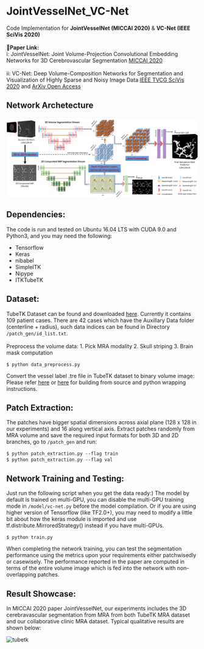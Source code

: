 # JointVesselNet_VC-Net
Code Implementation for **JointVesselNet (MICCAI 2020)** &amp; **VC-Net (IEEE SciVis 2020)**\
\
**:eyes:Paper Link:**\
i: JointVesselNet: Joint Volume-Projection Convolutional Embedding Networks for 3D Cerebrovascular Segmentation [MICCAI 2020](https://link.springer.com/chapter/10.1007/978-3-030-59725-2_11)\
\
ii: VC-Net: Deep Volume-Composition Networks for Segmentation and Visualization of Highly Sparse and Noisy Image Data [IEEE TVCG SciVis 2020](https://ieeexplore.ieee.org/document/9222053) and [ArXiv Open Access](https://arxiv.org/abs/2009.06184)
## Network Archetecture
![Network Architecture](Image/pipeline.png)
## Dependencies:
The code is run and tested on Ubuntu 16.04 LTS with CUDA 9.0 and Python3, and you may need the following:
* Tensorflow
* Keras
* nibabel
* SimpleITK
* Nipype
* ITKTubeTK
## Dataset:
TubeTK Dataset can be found and downloaded [here](https://public.kitware.com/Wiki/TubeTK/Data). Currently it contains 109 patient cases. There are 42 cases which have the Auxillary Data folder (centerline + radius), such data indices can be found in Directory ```/patch_gen/id_list.txt```.\
\
Preprocess the volume data: 1. Pick MRA modality 2. Skull striping 3. Brain mask computation
```
$ python data_preprocess.py
```
Convert the vessel label .tre file in TubeTK dataset to binary volume image:\
Please refer [here](https://github.com/InsightSoftwareConsortium/ITKTubeTK) or [here](https://public.kitware.com/Wiki/TubeTK/Build_Instructions#Slicer) for building from source and python wrapping instructions.
## Patch Extraction:
The patches have bigger spatial dimensions across axial plane (128 x 128 in our experiments) and 16 along vertical axis. Extract patches randomly from MRA volume and save the required input formats for both 3D and 2D branches, go to ```/patch_gen``` and run:
```
$ python patch_extraction.py --flag train
$ python patch_extraction.py --flag val
```
## Network Training and Testing:
Just run the following script when you get the data ready:) The model by default is trained on multi-GPU, you can disable the multi-GPU training mode in ```/model/vc-net.py``` before the model compilation. Or if you are using higher version of Tensorflow (like TF2.0+), you may need to modify a little bit about how the keras module is imported and use tf.distribute.MirroredStrategy() instead if you have multi-GPUs.
```
$ python train.py
```
When completing the network training, you can test the segmentation performance using the metrics upon your requirements either patchwisedly or casewisely. The performance reported in the paper are computed in terms of the entire volume image which is fed into the network with non-overlapping patches. 

## Result Showcase:
In MICCAI 2020 paper JointVesselNet, our experiments includes the 3D cerebravascular segmentation from MRA from both TubeTK MRA dataset and our collaborative clinic MRA dataset. Typical qualitative results are shown below:

![tubetk](Image/TubeTK.PNG)
